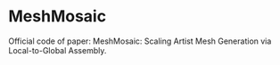 # MeshMosaic
Official code of paper: MeshMosaic: Scaling Artist Mesh Generation via Local-to-Global Assembly.
